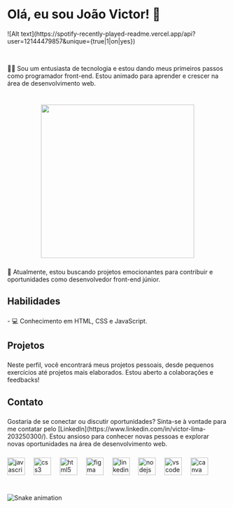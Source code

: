 <h1 align="left">Olá, eu sou João Victor! 👋</h1>

<p align="left">  ![Alt text](https://spotify-recently-played-readme.vercel.app/api?user=12144479857&unique={true|1|on|yes}) </p>

<br clear="both">

<p align="left">👨‍💻 Sou um entusiasta de tecnologia e estou dando meus primeiros passos como programador front-end. Estou animado para aprender e crescer na área de desenvolvimento web.</p>

###

<br clear="both">

<div align="center">
  <img height="350" src="https://giffiles.alphacoders.com/171/171294.gif"  />
</div>

###

<p align="left">🌱 Atualmente, estou buscando projetos emocionantes para contribuir e oportunidades como desenvolvedor front-end júnior.</p>

###

<h2 align="left">Habilidades</h2>

###

<p align="left">- 💻 Conhecimento em HTML, CSS e JavaScript.</p>

###

<h2 align="left">Projetos</h2>

###

<p align="left">Neste perfil, você encontrará meus projetos pessoais, desde pequenos exercícios até projetos mais elaborados. Estou aberto a colaborações e feedbacks!</p>

###

<h2 align="left">Contato</h2>

###

<p align="left">Gostaria de se conectar ou discutir oportunidades? Sinta-se à vontade para me contatar pelo [LinkedIn](https://www.linkedin.com/in/victor-lima-203250300/). Estou ansioso para conhecer novas pessoas e explorar novas oportunidades na área de desenvolvimento web.</p>

###

<div align="left">
  <img src="https://cdn.jsdelivr.net/gh/devicons/devicon/icons/javascript/javascript-original.svg" height="40" alt="javascript logo"  />
  <img width="12" />
  <img src="https://cdn.jsdelivr.net/gh/devicons/devicon/icons/css3/css3-original.svg" height="40" alt="css3 logo"  />
  <img width="12" />
  <img src="https://cdn.jsdelivr.net/gh/devicons/devicon/icons/html5/html5-original.svg" height="40" alt="html5 logo"  />
  <img width="12" />
  <img src="https://cdn.jsdelivr.net/gh/devicons/devicon/icons/figma/figma-original.svg" height="40" alt="figma logo"  />
  <img width="12" />
  <img src="https://cdn.jsdelivr.net/gh/devicons/devicon/icons/linkedin/linkedin-original.svg" height="40" alt="linkedin logo"  />
  <img width="12" />
  <img src="https://cdn.jsdelivr.net/gh/devicons/devicon/icons/nodejs/nodejs-original.svg" height="40" alt="nodejs logo"  />
  <img width="12" />
  <img src="https://cdn.jsdelivr.net/gh/devicons/devicon/icons/vscode/vscode-original.svg" height="40" alt="vscode logo"  />
  <img width="12" />
  <img src="https://cdn.jsdelivr.net/gh/devicons/devicon/icons/canva/canva-original.svg" height="40" alt="canva logo"  />
</div>

###

<br clear="both">

<img src="https://raw.githubusercontent.com/t1victor/t1victor/output/snake.svg" alt="Snake animation" />

###

<br clear="both">



###
